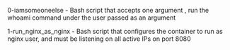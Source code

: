 0-iamsomeoneelse - Bash script that accepts one argument
, run the whoami command under the user passed as an argument

1-run_nginx_as_nginx - Bash script that configures the container to run as nginx user, and must be listening on all active IPs on port 8080

